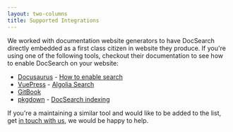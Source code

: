 ```yaml
---
layout: two-columns
title: Supported Integrations
---
```


We worked with documentation website generators to have DocSearch directly
embedded as a first class citizen in website they produce. If you're using one
of the following tools, checkout their documentation to see how to enable
DocSearch on your website:

- [Docusaurus][1] - [How to enable search][2]
- [VuePress][3] - [Algolia Search][4]
- [GitBook][5]
- [pkgdown][6] - [DocSearch indexing][7]

If you're a maintaining a similar tool and would like to be added to the list, get
[in touch with us][8], we would be happy to help.

[1]: https://docusaurus.io/
[2]: https://docusaurus.io/docs/en/search#docsNav
[3]: https://vuepress.vuejs.org/
[4]: https://vuepress.vuejs.org/default-theme-config/#algolia-search
[5]: https://docs.gitbook.com/
[6]: http://pkgdown.r-lib.org/index.html
[7]: http://pkgdown.r-lib.org/articles/pkgdown.html#search
[8]: mailto:docsearch@algolia.com
